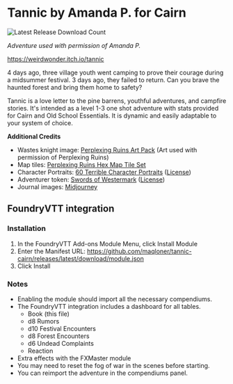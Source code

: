 # Tannic by Amanda P. for Cairn

![Latest Release Download Count](https://img.shields.io/github/downloads/maqloner/tannic-cairn/total)

_Adventure used with permission of Amanda P._

https://weirdwonder.itch.io/tannic

4 days ago, three village youth went camping to prove their courage during a midsummer festival. 3 days ago, they failed to return. Can you brave the haunted forest and bring them home to safety?

Tannic is a love letter to the pine barrens, youthful adventures, and campfire stories.  It's intended as a level 1-3 one shot adventure with stats provided for Cairn and Old School Essentials. It is dynamic and easily adaptable to your system of choice. 

**Additional Credits**  
- Wastes knight image: [Perplexing Ruins Art Pack](https://perplexingruins.itch.io/perplexing-ruins-art-pack) (Art used with permission of Perplexing Ruins)
- Map tiles: [Perplexing Ruins Hex Map Tile Set](https://perplexingruins.itch.io/perplexing-ruins-hex-kit-tiles)
- Character Portraits: [60 Terrible Character Portraits](https://opengameart.org/content/60-terrible-character-portraits) ([License](https://creativecommons.org/licenses/by/3.0/))
- Adventurer token: [Swords of Westermark](https://www.deviantart.com/solidtom/art/Swords-of-Westermark-597343117) ([License](https://creativecommons.org/licenses/by-nc-nd/3.0/))
- Journal images: [Midjourney](https://www.midjourney.com/)

## FoundryVTT integration
### Installation
1. In the FoundryVTT Add-ons Module Menu, click Install Module
2. Enter the Manifest URL: https://github.com/maqloner/tannic-cairn/releases/latest/download/module.json 
3. Click Install

### Notes
- Enabling the module should import all the necessary compendiums.
- The FoundryVTT integration includes a dashboard for all tables.
  - Book (this file)
  - d8 Rumors
  - d10 Festival Encounters
  - d8 Forest Encounters
  - d6 Undead Complaints
  - Reaction
- Extra effects with the FXMaster module
- You may need to reset the fog of war in the scenes before starting.
- You can reimport the adventure in the compendiums panel.

